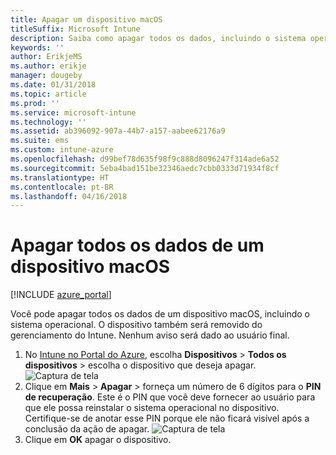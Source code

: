 ```yaml
---
title: Apagar um dispositivo macOS
titleSuffix: Microsoft Intune
description: Saiba como apagar todos os dados, incluindo o sistema operacional, de um dispositivo macOS.
keywords: ''
author: ErikjeMS
ms.author: erikje
manager: dougeby
ms.date: 01/31/2018
ms.topic: article
ms.prod: ''
ms.service: microsoft-intune
ms.technology: ''
ms.assetid: ab396092-907a-44b7-a157-aabee62176a9
ms.suite: ems
ms.custom: intune-azure
ms.openlocfilehash: d99bef78d635f98f9c888d8096247f314ade6a52
ms.sourcegitcommit: 5eba4bad151be32346aedc7cbb0333d71934f8cf
ms.translationtype: HT
ms.contentlocale: pt-BR
ms.lasthandoff: 04/16/2018
---
```

# <a name="erase-all-data-from-a-macos-device"></a>Apagar todos os dados de um dispositivo macOS

[!INCLUDE [azure_portal](./includes/azure_portal.md)]

Você pode apagar todos os dados de um dispositivo macOS, incluindo o sistema operacional. O dispositivo também será removido do gerenciamento do Intune. Nenhum aviso será dado ao usuário final.

1. No [Intune no Portal do Azure](https://aka.ms/intuneportal), escolha **Dispositivos** > **Todos os dispositivos** > escolha o dispositivo que deseja apagar.
![Captura de tela](./media/device-erase/choosedevice.png)
2. Clique em **Mais** > **Apagar** > forneça um número de 6 dígitos para o **PIN de recuperação**. Este é o PIN que você deve fornecer ao usuário para que ele possa reinstalar o sistema operacional no dispositivo. Certifique-se de anotar esse PIN porque ele não ficará visível após a conclusão da ação de apagar.
![Captura de tela](./media/device-erase/providepin.png)
3. Clique em **OK** apagar o dispositivo.
